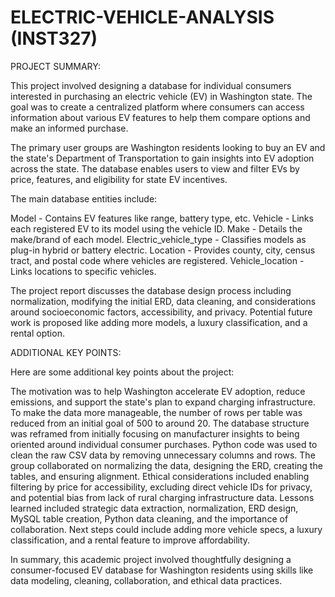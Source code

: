 # ELECTRIC-VEHICLE-ANALYSIS (INST327)

PROJECT SUMMARY:

This project involved designing a database for individual consumers interested in purchasing an electric vehicle (EV) in Washington state. The goal was to create a centralized platform where consumers can access information about various EV features to help them compare options and make an informed purchase.

The primary user groups are Washington residents looking to buy an EV and the state's Department of Transportation to gain insights into EV adoption across the state. The database enables users to view and filter EVs by price, features, and eligibility for state EV incentives.

The main database entities include:

Model - Contains EV features like range, battery type, etc.
Vehicle - Links each registered EV to its model using the vehicle ID.
Make - Details the make/brand of each model.
Electric_vehicle_type - Classifies models as plug-in hybrid or battery electric.
Location - Provides county, city, census tract, and postal code where vehicles are registered.
Vehicle_location - Links locations to specific vehicles.

The project report discusses the database design process including normalization, modifying the initial ERD, data cleaning, and considerations around socioeconomic factors, accessibility, and privacy. Potential future work is proposed like adding more models, a luxury classification, and a rental option.

ADDITIONAL KEY POINTS:

Here are some additional key points about the project:

The motivation was to help Washington accelerate EV adoption, reduce emissions, and support the state's plan to expand charging infrastructure.
To make the data more manageable, the number of rows per table was reduced from an initial goal of 500 to around 20.
The database structure was reframed from initially focusing on manufacturer insights to being oriented around individual consumer purchases.
Python code was used to clean the raw CSV data by removing unnecessary columns and rows.
The group collaborated on normalizing the data, designing the ERD, creating the tables, and ensuring alignment.
Ethical considerations included enabling filtering by price for accessibility, excluding direct vehicle IDs for privacy, and potential bias from lack of rural charging infrastructure data.
Lessons learned included strategic data extraction, normalization, ERD design, MySQL table creation, Python data cleaning, and the importance of collaboration.
Next steps could include adding more vehicle specs, a luxury classification, and a rental feature to improve affordability.

In summary, this academic project involved thoughtfully designing a consumer-focused EV database for Washington residents using skills like data modeling, cleaning, collaboration, and ethical data practices.
